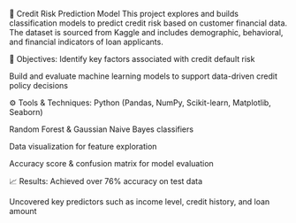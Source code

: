 🧠 Credit Risk Prediction Model
This project explores and builds classification models to predict credit risk based on customer financial data. The dataset is sourced from Kaggle and includes demographic, behavioral, and financial indicators of loan applicants.

📌 Objectives:
Identify key factors associated with credit default risk

Build and evaluate machine learning models to support data-driven credit policy decisions

⚙️ Tools & Techniques:
Python (Pandas, NumPy, Scikit-learn, Matplotlib, Seaborn)

Random Forest & Gaussian Naive Bayes classifiers

Data visualization for feature exploration

Accuracy score & confusion matrix for model evaluation

📈 Results:
Achieved over 76% accuracy on test data

Uncovered key predictors such as income level, credit history, and loan amount
